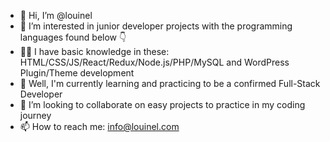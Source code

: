 - 👋 Hi, I’m @louinel
- 👀 I’m interested in junior developer projects with the programming languages found below 👇
- 👨‍💻 I have basic knowledge in these: HTML/CSS/JS/React/Redux/Node.js/PHP/MySQL and WordPress Plugin/Theme development
- 🌱 Well, I'm currently learning and practicing to be a confirmed Full-Stack Developer
- 💞️ I’m looking to collaborate on easy projects to practice in my coding journey
- 📫 How to reach me: info@louinel.com

<!---
louinel/louinel is a ✨ special ✨ repository because its `README.md` (this file) appears on your GitHub profile.
You can click the Preview link to take a look at your changes.
--->
